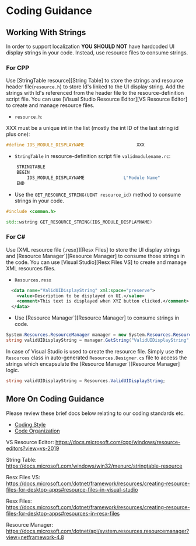 # Coding Guidance

## Working With Strings

In order to support localization **YOU SHOULD NOT** have hardcoded UI display strings in your code. Instead, use resource files to consume strings. 

### For CPP

Use [StringTable resource][String Table] to store the strings and resource header file(`resource.h`) to store Id's linked to the UI display string. Add the strings with Id's referenced from the header file to the resource-definition script file. You can use [Visual Studio Resource Editor][VS Resource Editor] to create and manage resource files.

- `resource.h`:

XXX must be a unique int in the list (mostly the int ID of the last string id plus one):

```cpp
#define IDS_MODULE_DISPLAYNAME                    XXX
```

- `StringTable` in resource-definition script file `validmodulename.rc`:

```cpp
    STRINGTABLE
    BEGIN
        IDS_MODULE_DISPLAYNAME               L"Module Name"
    END
```

- Use the `GET_RESOURCE_STRING(UINT resource_id)` method to consume strings in your code.

```cpp
#include <common.h>

std::wstring GET_RESOURCE_STRING(IDS_MODULE_DISPLAYNAME)
```

### For C\#

Use [XML resource file (.resx)][Resx Files] to store the UI display strings and [Resource Manager`][Resource Manager] to consume those strings in the code. You can use [Visual Studio][Resx Files VS] to create and manage XML resources files.

- `Resources.resx`

```xml
  <data name="ValidUIDisplayString" xml:space="preserve">
    <value>Description to be displayed on UI.</value>
    <comment>This text is displayed when XYZ button clicked.</comment>
  </data>
```

- Use [Resource Manager`][Resource Manager] to consume strings in code.

```csharp
System.Resources.ResourceManager manager = new System.Resources.ResourceManager(baseName, assembly);
string validUIDisplayString = manager.GetString("ValidUIDisplayString", resourceCulture);
```

In case of Visual Studio is used to create the resource file. Simply use the `Resources` class in auto-generated `Resources.Designer.cs` file to access the strings which encapsulate the [Resource Manager`][Resource Manager] logic.

```csharp
string validUIDisplayString = Resources.ValidUIDisplayString;
```

## More On Coding Guidance

Please review these brief docs below relating to our coding standards etc.

- [Coding Style](./style.md)
- [Code Organization](./readme.md)

VS Resource Editor: <https://docs.microsoft.com/cpp/windows/resource-editors?view=vs-2019>

String Table: <https://docs.microsoft.com/windows/win32/menurc/stringtable-resource>

Resx Files VS: <https://docs.microsoft.com/dotnet/framework/resources/creating-resource-files-for-desktop-apps#resource-files-in-visual-studio>

Resx Files: <https://docs.microsoft.com/dotnet/framework/resources/creating-resource-files-for-desktop-apps#resources-in-resx-files>

Resource Manager: <https://docs.microsoft.com/dotnet/api/system.resources.resourcemanager?view=netframework-4.8>
